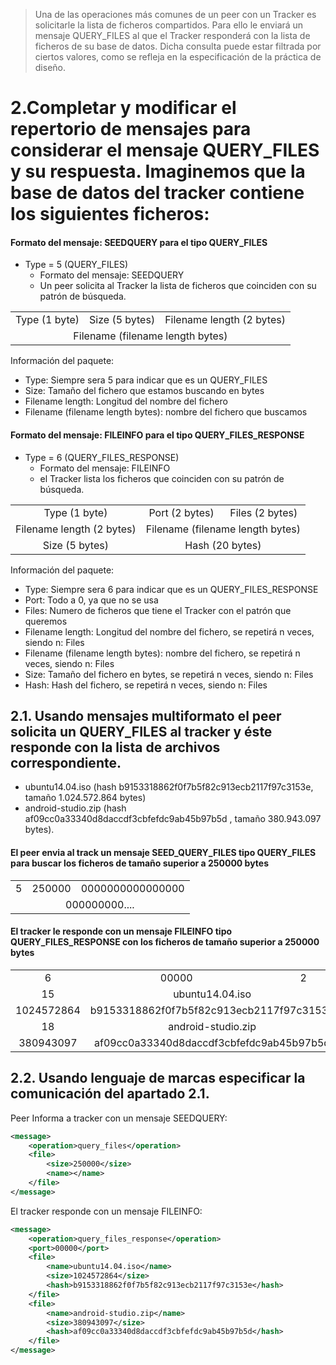 
> Una de las operaciones más comunes de un peer con un Tracker es solicitarle la lista de ficheros compartidos. Para ello le enviará un mensaje QUERY_FILES al que el Tracker responderá con la lista de ficheros de su base de datos. Dicha consulta puede estar filtrada por ciertos valores, como se refleja en la especificación de la práctica de diseño.

# 2.Completar y modificar el repertorio de mensajes para considerar el mensaje QUERY_FILES y su respuesta. Imaginemos que la base de datos del tracker contiene los siguientes ficheros:


#### Formato del mensaje: SEEDQUERY para el tipo QUERY_FILES

- Type = 5 (QUERY_FILES)
    - Formato del mensaje: SEEDQUERY
    - Un peer solicita al Tracker la lista de ficheros que coinciden con su patrón de búsqueda.


<table>
    <tr align="center">
        <td>Type (1 byte)</td>
        <td>Size (5 bytes)</td>
        <td>Filename length (2 bytes)</td>
    </tr>
    <tr align="center">
        <td colspan="3" align="center">Filename (filename length bytes)</td>
    </tr>
</table>


Información del paquete:

- Type: Siempre sera 5 para indicar que es un QUERY_FILES
- Size: Tamaño del fichero que estamos buscando en bytes
- Filename length: Longitud del nombre del fichero
- Filename (filename length bytes): nombre del fichero que buscamos



#### Formato del mensaje: FILEINFO para el tipo QUERY_FILES_RESPONSE


- Type = 6 (QUERY_FILES_RESPONSE)
    - Formato del mensaje: FILEINFO
    - el Tracker lista los ficheros que coinciden con su patrón de búsqueda.

<table>
    <tr align="center">
        <td>Type (1 byte)</td>
        <td>Port (2 bytes)</td>
        <td>Files (2 bytes)</td>
    </tr>
    <tr align="center">
        <td>Filename length (2 bytes)</td>
        <td colspan="2">Filename (filename length bytes)</td>
    </tr>
    <tr align="center">
        <td>Size (5 bytes)</td>
        <td colspan="2">Hash (20 bytes)</td>
    </tr>
</table>


Información del paquete:

- Type: Siempre sera 6 para indicar que es un QUERY_FILES_RESPONSE
- Port: Todo a 0, ya que no se usa
- Files: Numero de ficheros que tiene el Tracker con el patrón que queremos
- Filename length: Longitud del nombre del fichero, se repetirá n veces, siendo n: Files
- Filename (filename length bytes): nombre del fichero, se repetirá n veces, siendo n: Files
- Size: Tamaño del fichero en bytes, se repetirá n veces, siendo n: Files
- Hash: Hash del fichero, se repetirá n veces, siendo n: Files



## 2.1. Usando mensajes multiformato el peer solicita un QUERY_FILES al tracker y éste responde con la lista de archivos correspondiente.

- ubuntu14.04.iso (hash b9153318862f0f7b5f82c913ecb2117f97c3153e, tamaño 1.024.572.864 bytes)
- android-studio.zip (hash af09cc0a33340d8daccdf3cbfefdc9ab45b97b5d , tamaño 380.943.097 bytes).


#### El peer envia al track un mensaje SEED_QUERY_FILES tipo QUERY_FILES para buscar los ficheros de tamaño superior a 250000 bytes


<table>
    <tr align="center">
        <td>5</td>
        <td>250000</td>
        <td>0000000000000000</td>
    </tr>
    <tr align="center">
        <td colspan="3" align="center">000000000....</td>
    </tr>
</table>


#### El tracker le responde con un mensaje FILEINFO tipo QUERY_FILES_RESPONSE con los ficheros de tamaño superior a 250000 bytes


<table>
    <tr align="center">
        <td>6</td>
        <td>00000</td>
        <td>2</td>
    </tr>
    <tr align="center">
        <td>15</td>
        <td colspan="2">ubuntu14.04.iso</td>
    </tr>
    <tr align="center">
        <td>1024572864</td>
        <td colspan="2">b9153318862f0f7b5f82c913ecb2117f97c3153e</td>
    </tr>
    <tr align="center">
        <td>18</td>
        <td colspan="2">android-studio.zip</td>
    </tr>
    <tr align="center">
        <td>380943097</td>
        <td colspan="2">af09cc0a33340d8daccdf3cbfefdc9ab45b97b5d</td>
    </tr>
</table>



## 2.2. Usando lenguaje de marcas especificar la comunicación del apartado 2.1.


Peer Informa a tracker con un mensaje SEEDQUERY:


```xml
<message>
	<operation>query_files</operation>
	<file>
        <size>250000</size>
		<name></name>
    </file>
</message>
```


El tracker responde con un mensaje FILEINFO:

```xml
<message>
	<operation>query_files_response</operation>
	<port>00000</port>
	<file>
		<name>ubuntu14.04.iso</name>
		<size>1024572864</size>
		<hash>b9153318862f0f7b5f82c913ecb2117f97c3153e</hash>
	</file>
	<file>
		<name>android-studio.zip</name>
		<size>380943097</size>
		<hash>af09cc0a33340d8daccdf3cbfefdc9ab45b97b5d</hash>
	</file>
</message>
```
